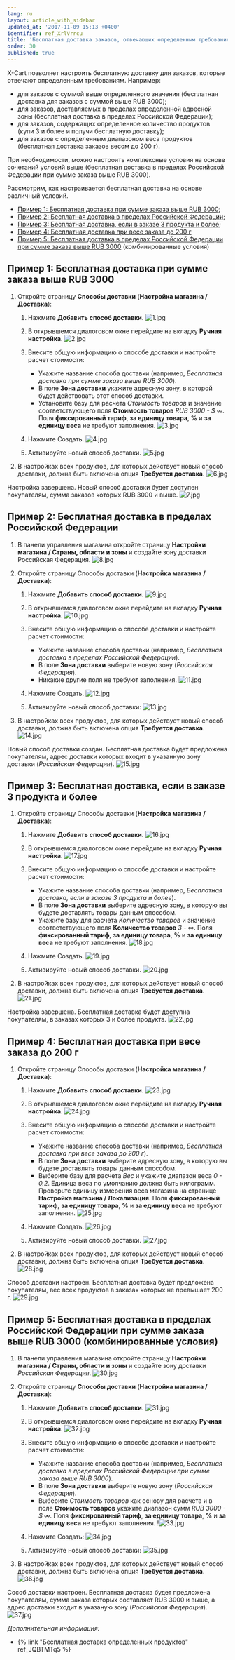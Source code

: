 ```yaml
---
lang: ru
layout: article_with_sidebar
updated_at: '2017-11-09 15:13 +0400'
identifier: ref_XrlVrrcu
title: 'Бесплатная доставка заказов, отвечающих определенным требованиям'
order: 30
published: true
---
```

X-Cart позволяет настроить бесплатную доставку для заказов, которые отвечают определенным требованиям. Например:

   * для заказов с суммой выше определенного значения (бесплатная доставка для заказов с суммой выше RUB 3000);
   * для заказов, доставляемых в пределах определенной адресной зоны (бесплатная доставка в пределах Российской Федерации);
   * для заказов, содержащих определенное количество продуктов (купи 3 и более и получи бесплатную доставку);
   * для заказов с определенным диапазоном веса продуктов (бесплатная доставка заказов весом до 200 г).
   
   При необходимости, можно настроить комплексные условия на основе сочетаний условий выше (бесплатная доставка в пределах Российской Федерации при сумме заказа выше RUB 3000).

Рассмотрим, как настраивается бесплатная доставка на основе различный условий.

   *  [Пример 1: Бесплатная доставка при сумме заказа выше RUB 3000](#rub-3000);
   *  [Пример 2: Бесплатная доставка в пределах Российской Федерации](#section);
   *  [Пример 3: Бесплатная доставка, если в заказе 3 продукта и более](#section-1);
   *  [Пример 4: Бесплатная доставка при весе заказа до 200 г](#section-2)
   * [Пример 5: Бесплатная доставка в пределах Российской Федерации при сумме заказа выше RUB 3000](##section-3) (комбинированные условия)

## Пример 1: Бесплатная доставка при сумме заказа выше RUB 3000

1.  Откройте страницу **Способы доставки** (**Настройка магазина / Доставка**):

    1.  Нажмите **Добавить способ доставки**.
        ![1.jpg]({{site.baseurl}}/attachments/ref_XrlVrrcu/1.jpg)

    2.  В открывшемся диалоговом окне перейдите на вкладку **Ручная настройка**.
        ![2.jpg]({{site.baseurl}}/attachments/ref_XrlVrrcu/2.jpg)

    3.  Внесите общую информацию о способе доставки и настройте расчет стоимости:
        *   Укажите название способа доставки (например, _Бесплатная доставка при сумме заказа выше RUB 3000_).
        *   В поле **Зона доставки** укажите адресную зону, в которой будет действовать этот способ доставки.
        *   Установите базу для расчета _Стоимость товаров_ и значение соответствующего поля **Стоимость товаров** _RUB 3000 - $ ∞_. Поля **фиксированный тариф**, **за единицу товара**, **%** и **за единицу веса** не требуют заполнения.
        ![3.jpg]({{site.baseurl}}/attachments/ref_XrlVrrcu/3.jpg)
        
    4.  Нажмите Создать.
        ![4.jpg]({{site.baseurl}}/attachments/ref_XrlVrrcu/4.jpg)

    5.  Активируйте новый способ доставки.
        ![5.jpg]({{site.baseurl}}/attachments/ref_XrlVrrcu/5.jpg)

2.  В настройках всех продуктов, для которых действует новый способ доставки, должна быть включена опция **Требуется доставка**.
    ![6.jpg]({{site.baseurl}}/attachments/ref_XrlVrrcu/6.jpg)

Настройка завершена. Новый способ доставки будет доступен покупателям, сумма заказов которых RUB 3000 и выше.
    ![7.jpg]({{site.baseurl}}/attachments/ref_XrlVrrcu/7.jpg)
    

## Пример 2: Бесплатная доставка в пределах Российской Федерации

1.  В панели управления магазина откройте страницу **Настройки магазина / Страны, области и зоны** и создайте зону доставки Российская Федерация.
       ![8.jpg]({{site.baseurl}}/attachments/ref_XrlVrrcu/8.jpg)

2.  Откройте страницу Способы доставки (**Настройка магазина / Доставка**):

    1.  Нажмите **Добавить способ доставки**.
        ![9.jpg]({{site.baseurl}}/attachments/ref_XrlVrrcu/9.jpg)

    2.  В открывшемся диалоговом окне перейдите на вкладку **Ручная настройка**.
        ![10.jpg]({{site.baseurl}}/attachments/ref_XrlVrrcu/10.jpg)

    3.  Внесите общую информацию о способе доставки и настройте расчет стоимости:
        *   Укажите название способа доставки (например, _Бесплатная доставка в пределах Российской Федерации_).
        *   В поле **Зона доставки** выберите новую зону (_Российская Федерация_).
        *   Никакие другие поля не требуют заполнения.
        ![11.jpg]({{site.baseurl}}/attachments/ref_XrlVrrcu/11.jpg)
        
    4.  Нажмите Создать.
        ![12.jpg]({{site.baseurl}}/attachments/ref_XrlVrrcu/12.jpg)

    5.  Активируйте новый способ доставки:
        ![13.jpg]({{site.baseurl}}/attachments/ref_XrlVrrcu/13.jpg)
       
3.  В настройках всех продуктов, для которых действует новый способ доставки, должна быть включена опция **Требуется доставка**.
    ![14.jpg]({{site.baseurl}}/attachments/ref_XrlVrrcu/14.jpg)

Новый способ доставки создан. Бесплатная доставка будет предложена покупателям, адрес доставки которых входит в указанную зону доставки (_Российская Федерация_).
     ![15.jpg]({{site.baseurl}}/attachments/ref_XrlVrrcu/15.jpg)
     
    
## Пример 3: Бесплатная доставка, если в заказе 3 продукта и более

1.  Откройте страницу Способы доставки (**Настройка магазина / Доставка**):

    1.  Нажмите **Добавить способ доставки**.
        ![16.jpg]({{site.baseurl}}/attachments/ref_XrlVrrcu/16.jpg)

    2.  В открывшемся диалоговом окне перейдите на вкладку **Ручная настройка**.
        ![17.jpg]({{site.baseurl}}/attachments/ref_XrlVrrcu/17.jpg)

    3.  Внесите общую информацию о способе доставки и настройте расчет стоимости:
        *   Укажите название способа доставки (например, _Бесплатная доставка, если в заказе 3 продукта и более_).
        *   В поле **Зона доставки** выберите адресную зону, в которую вы будете доставлять товары данным способом.
        *   Укажите базу для расчета _Количество товаров_ и значение соответствующего поля **Количество товаров** _3 - ∞_. Поля **фиксированный тариф**, **за единицу товара**, **%** и **за единицу веса** не требуют заполнения.
        ![18.jpg]({{site.baseurl}}/attachments/ref_XrlVrrcu/18.jpg)
        
    4.  Нажмите Создать.
        ![19.jpg]({{site.baseurl}}/attachments/ref_XrlVrrcu/19.jpg)

    5.  Активируйте новый способ доставки.
        ![20.jpg]({{site.baseurl}}/attachments/ref_XrlVrrcu/20.jpg)

2.  В настройках всех продуктов, для которых действует новый способ доставки, должна быть включена опция **Требуется доставка**.
    ![21.jpg]({{site.baseurl}}/attachments/ref_XrlVrrcu/21.jpg)

Настройка завершена. Бесплатная доставка будет доступна покупателям, в заказах которых 3 и более продукта.
    ![22.jpg]({{site.baseurl}}/attachments/ref_XrlVrrcu/22.jpg)


## Пример 4: Бесплатная доставка при весе заказа до 200 г

1.  Откройте страницу Способы доставки (**Настройка магазина / Доставка**):

    1.  Нажмите **Добавить способ доставки**.
        ![23.jpg]({{site.baseurl}}/attachments/ref_XrlVrrcu/23.jpg)

    2.  В открывшемся диалоговом окне перейдите на вкладку **Ручная настройка**.
        ![24.jpg]({{site.baseurl}}/attachments/ref_XrlVrrcu/24.jpg)

    3.  Внесите общую информацию о способе доставки и настройте расчет стоимости:
        *   Укажите название способа доставки (например, _Бесплатная доставка при весе заказа до 200 г_).
        *   В поле **Зона доставки** выберите адресную зону, в которую вы будете доставлять товары данным способом.
        *   Выберите базу для расчета _Вес_ и укажите диапазон веса _0 - 0.2_. Единица веса по умолчанию должна быть килограмм. Проверьте единицу измерения веса магазина на странице **Настройка магазина / Локализация**. Поля **фиксированный тариф**, **за единицу товара**, **%** и **за единицу веса** не требуют заполнения.
        ![25.jpg]({{site.baseurl}}/attachments/ref_XrlVrrcu/25.jpg)
        
    4.  Нажмите Создать.
        ![26.jpg]({{site.baseurl}}/attachments/ref_XrlVrrcu/26.jpg)

    5.  Активируйте новый способ доставки.
        ![27.jpg]({{site.baseurl}}/attachments/ref_XrlVrrcu/27.jpg)

2.  В настройках всех продуктов, для которых действует новый способ доставки, должна быть включена опция **Требуется доставка**.
    ![28.jpg]({{site.baseurl}}/attachments/ref_XrlVrrcu/28.jpg)

Способ доставки настроен. Бесплатная доставка будет предложена покупателям, вес всех продуктов в заказах которых не превышает 200 г.
    ![29.jpg]({{site.baseurl}}/attachments/ref_XrlVrrcu/29.jpg)

## Пример 5: Бесплатная доставка в пределах Российской Федерации при сумме заказа выше RUB 3000 (комбинированные условия)

1.  В панели управления магазина откройте страницу **Настройки магазина / Страны, области и зоны** и создайте зону доставки _Российская Федерация_.
       ![30.jpg]({{site.baseurl}}/attachments/ref_XrlVrrcu/30.jpg)

2.  Откройте страницу **Способы доставки** (**Настройка магазина / Доставка**):

    1.  Нажмите **Добавить способ доставки**.
        ![31.jpg]({{site.baseurl}}/attachments/ref_XrlVrrcu/31.jpg)

    2.  В открывшемся диалоговом окне перейдите на вкладку **Ручная настройка**.
        ![32.jpg]({{site.baseurl}}/attachments/ref_XrlVrrcu/32.jpg)

    3.  Внесите общую информацию о способе доставки и настройте расчет стоимости:
        *   Укажите название способа доставки (например, _Бесплатная доставка в пределах Российской Федерации при сумме заказа выше RUB 3000_).
        *   В поле **Зона доставки** выберите новую зону (_Российская Федерация_).
        *   Выберите _Стоимость товаров_ как основу для расчета и в поле **Стоимость товаров** укажите диапазон сумм _RUB 3000 - $ ∞_. Поля **фиксированный тариф**, **за единицу товара**, **%** и **за единицу веса** не требуют заполнения.
        !![33.jpg]({{site.baseurl}}/attachments/ref_XrlVrrcu/33.jpg)
        
    4.  Нажмите Создать:
        ![34.jpg]({{site.baseurl}}/attachments/ref_XrlVrrcu/34.jpg)

    5.  Активируйте новый способ доставки:
        ![35.jpg]({{site.baseurl}}/attachments/ref_XrlVrrcu/35.jpg)

3.  В настройках всех продуктов, для которых действует новый способ доставки, должна быть включена опция **Требуется доставка**.
    ![36.jpg]({{site.baseurl}}/attachments/ref_XrlVrrcu/36.jpg)

Сособ доставки настроен. Бесплатная доставка будет предложена покупателям, сумма заказа которых составляет RUB 3000 и выше, а адрес доставки входит в указаную зону (_Российская Федерация_).
    ![37.jpg]({{site.baseurl}}/attachments/ref_XrlVrrcu/37.jpg)

_Дополнительная информация:_

   * {% link "Бесплатная доставка определенных продуктов" ref_JQBTMTq5 %}
